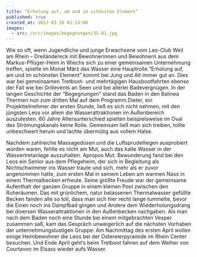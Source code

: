 ```yaml
---
title: “Erholung auf, am und im schönsten Element”
published: true
created_at: 2012-03-10 01:13:00
images:
  - src: /src/images/begegnungen/35-01.jpg
---
```


Wie so oft, wenn Jugendliche und junge Erwachsene vom Leo-Club Weil am Rhein – Dreiländereck mit Bewohnerinnen und Bewohnern aus dem Markus-Pflüger-Heim in Wiechs sich zu einer gemeinsamen Unternehmung treffen, spielte im Monat März das Wasser eine Hauptrolle.“Erholung auf, am und im schönsten Element” kommt bei Jung und Alt immer gut an. Dies war bei gemeinsamen Tretboot- und mehrtägigen Hausbootfahrten ebenso der Fall wie bei Grillevents an Seen und bei allerlei Badevergnügen. In der langen Geschichte der “Begegnungen” stand das Baden in den Balinea Thermen nun zum dritten Mal auf dem Programm.Dieter, ein Projektteilnehmer der ersten Stunde, ließ es sich nicht nehmen, mit den jüngsten Leos vor allem die Wasserattraktionen im Außenbereich auszutesten. 60 Jahre Altersunterschied spielten beispielsweise im Oval des Strömungskanals keine Rolle. Gemeinsam ließ man sich treiben, tollte unbeschwert herum und lachte übermütig aus vollem Halse.

Nachdem zahlreiche Massagedüsen und die Luftsprudelliegen ausprobiert worden waren, fehlte es nicht am Mut, auch das kalte Wasser in der Wassertretanlage auszuhalten. Apropos Mut: Bewunderung fand bei den Leos ein Senior aus dem Pflegeheim, der sich in Begleitung als Nichtschwimmer ins Wasser traute und sich, mehr als er zuvor angenommen hatte, zum ersten Mal in seinem Leben am warmen Nass in einem Thermalbecken erfreute. Seine größte Freude war der gemeinsame Aufenthalt der ganzen Gruppe in einem kleinen Pool zwischen den Ruheräumen. Das mit grünlichem, natur belassenen Thermalwasser gefüllte Becken fanden alle so toll, dass man sich hier recht lange tummelte, bevor die Einen noch ins Dampfbad gingen und Andere dem Wiederholungsdrang bei diversen Wasserattraktionen in den Außenbecken nachgaben. Als man nach dem Baden noch eine Stunde bei einem mitgebrachten Vesper zusammen saß, kam das Gespräch unweigerlich auf die nächsten Vorhaben der unternehmungslustigen Gruppe: Am Nachmittag des ersten April wollen einige Heimbewohner die Leos bei der Ostereierpyramide im Rhein Center besuchen. Und Ende April geht’s beim Tretboot fahren auf dem Weiher von Courtavon im Elsass wieder aufs Wasser.
